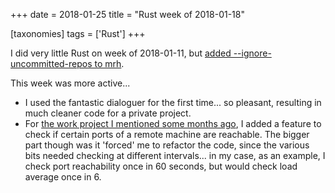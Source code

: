 +++
date = 2018-01-25
title = "Rust week of 2018-01-18"

[taxonomies]
tags = ['Rust']
+++

I did very little Rust on week of 2018-01-11, but [added
\--ignore-uncommitted-repos to mrh].

This week was more active\...

-   I used the fantastic dialoguer for the first time\... so pleasant,
    resulting in much cleaner code for a private project.
-   For [the work project I mentioned some months ago], I added a
    feature to check if certain ports of a remote machine are reachable.
    The bigger part though was it \'forced\' me to refactor the code,
    since the various bits needed checking at different intervals\... in
    my case, as an example, I check port reachability once in 60
    seconds, but would check load average once in 6.

  [added \--ignore-uncommitted-repos to mrh]: https://github.com/tshepang/mrh/commit/0bb76224978fca2324ae7b673472b68033db5a78
  [the work project I mentioned some months ago]: http://tshepang.net/rust-week-of-2017-10-05
